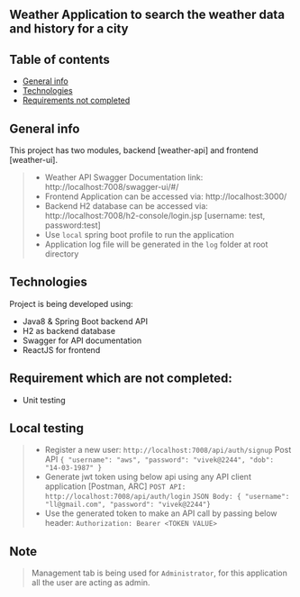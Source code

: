 ## Weather Application to search the weather data and history for a city

## Table of contents
* [General info](#general-info)
* [Technologies](#technologies)
* [Requirements not completed](#requirement-which-are-not-completed)



## General info
This project has two modules, backend [weather-api] and frontend [weather-ui].
> * Weather API Swagger Documentation link: http://localhost:7008/swagger-ui/#/
> * Frontend Application can be accessed via:  http://localhost:3000/
> * Backend H2 database can be accessed via: http://localhost:7008/h2-console/login.jsp [username: test, password:test]
> * Use `local` spring boot profile to run the application
> * Application log file will be generated in the `log` folder at root directory


## Technologies
Project is being developed using:
* Java8 & Spring Boot backend API
* H2 as backend database
* Swagger for API documentation
* ReactJS for frontend  

## Requirement which are not completed:
* Unit testing


## Local testing
> * Register a new user: `http://localhost:7008/api/auth/signup`
>   Post API
> `{
    "username": "aws",
    "password": "vivek@2244",
    "dob": "14-03-1987"
    }`
> * Generate jwt token using below api using any API client application [Postman, ARC]
> `POST API: http://localhost:7008/api/auth/login`
> `JSON Body: { "username": "ll@gmail.com", "password": "vivek@2244"}`
> * Use the generated token to make an API call by passing below header:
> `Authorization: Bearer <TOKEN VALUE>` 


## Note
> Management tab is being used for `Administrator`, for this application all the user are acting as admin.